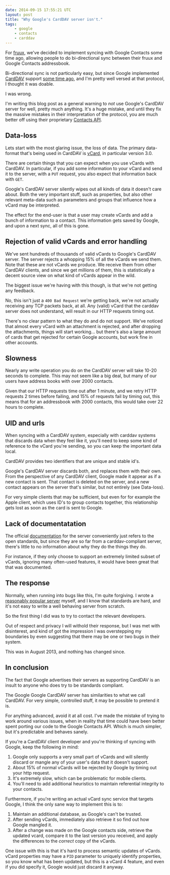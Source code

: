 ```yaml
---
date: 2014-09-15 17:55:21 UTC
layout: post
title: "Why Google's CardDAV server isn't."
tags:
    - google
    - contacts
    - carddav
---
```


For [fruux][1], we've decided to implement syncing with Google Contacts some
time ago, allowing people to do bi-directional sync between their fruux and
Google Contacts addressbook.

Bi-directional sync is not particularly easy, but since Google implemented
[CardDAV][2] support [some time ago][3], and I'm pretty well versed at that
protocol, I thought it was doable.

I was wrong.

I'm writing this blog post as a general warning to _not_ use Google's CardDAV
server for well, pretty much anything. It's a huge mistake, and until they fix
the massive mistakes in their interpretation of the protocol, you are much
better off using their proprietary [Contacts API][4].


Data-loss
---------

Lets start with the most glaring issue, the loss of data.
The primary data-format that's being used in CardDAV is [vCard][2], in
particular version 3.0.

There are certain things that you can expect when you use vCards with CardDAV.
In particular, if you add some information to your vCard and send it to the
server, with a `PUT` request, you also expect that information back with `GET`.

Google's CardDAV server silently wipes out all kinds of data it doesn't care
about. Both the very important stuff, such as properties, but also other
relevant meta-data such as parameters and groups that influence how a vCard may
be interpreted.

The effect for the end-user is that a user may create vCards and add a bunch of
information to a contact.  This information gets saved by Google, and upon a
next sync, all of this is gone.


Rejection of valid vCards and error handling
--------------------------------------------

We've sent hundreds of thousands of valid vCards to Google's CardDAV server. The
server rejects a whopping 15% of all the vCards we send them. Note that these
are not vCards we produce. We receive them from other CardDAV clients, and since
we get millions of them, this is statistically a decent source view on what kind
of vCards appear in the wild.

The biggest issue we're having with this though, is that we're not getting any
feedback.

No, this isn't just a `400 Bad Request` we're getting back, we're not actually
receiving any TCP packets back, at all. Any (valid) vCard that the carddav
server does not understand, will result in our HTTP requests timing out.

There's no clear pattern to what they do and do not support. We've noticed that
almost every vCard with an attachment is rejected, and after dropping the
attachments, things will start working... but there's also a large amount
of cards that get rejected for certain Google accounts, but work fine in other
accounts.


Slowness
--------

Nearly any write operation you do on the CardDAV server will take 10-20 seconds
to complete. This may not seem like a big deal, but many of our users have
address books with over 2000 contacts.

Given that our HTTP requests time out after 1 minute, and we retry HTTP requests
2 times before failing, and 15% of requests fail by timing out, this means that
for an addressbook with 2000 contacts, this would take over 22 hours to
complete.


UID and urls
------------

When syncing with a CardDAV system, especially with carddav systems that
discards data when they feel like it, you'll need to keep some kind of
reference to the vCard you're sending, so you can keep the important data
local.

CardDAV provides two identifiers that are unique and stable id's.

Google's CardDAV server discards both, and replaces them with their own. From
the perspective of any CardDAV client, Google made it appear as if a new
contact is sent. That contact is deleted on the server, and a new contact
appears on the server that's similar, but not entirely (see Data-loss).

For very simple clients that may be sufficient, but even for for example the
Apple client, which uses ID's to group contacts together, this relationship
gets lost as soon as the card is sent to Google.


Lack of documentatation
-----------------------

The official [documentation][5] for the server conveniently just refers to the
open standards, but since they are so far from a carddav-compliant server,
there's little to no information about why they do the things they do.

For instance, if they only choose to support an extremely limited subset of
vCards, ignoring many often-used features, it would have been great that that
was documented.


The response
------------

Normally, when running into bugs like this, I'm quite forgiving. I wrote a
[reasonably popular server][6] myself, and I know that standards are hard, and
it's not easy to write a well behaving server from scratch.

So the first thing I did was to try to contact the relevant developers.

Out of respect and privacy I will withold their response, but I was met with
disinterest, and kind of got the impression I was overstepping my boundaries
by even suggesting that there may be one or two bugs in their system.

This was in August 2013, and nothing has changed since.


In conclusion
-------------

The fact that Google advertises their servers as supporting CardDAV is an
insult to anyone who does try to be standards compliant.

The Google Google CardDAV server has similarities to what we call CardDAV.
For very simple, controlled stuff, it may be possible to pretend it is.

For anything advanced, avoid it at all cost. I've made the mistake of trying
to work around various issues, when in reality that time could have
been better spent porting our code to the Google Contacts API. Which is much
simpler, but it's predictable and behaves sanely.

If you're a CardDAV client developer and you're thinking of syncing with
Google, keep the following in mind:

1. Google only supports a very small part of vCards and will silently discard
   or mangle any of your user's data that it doesn't support.
2. About 15% of normal vCards will be rejected by Google by timing out your
   http request.
3. It's extremely slow, which can be problematic for mobile clients.
4. You'll need to add additional heuristics to maintain referential integrity
   to your contacts.

Furthermore, if you're writing an actual vCard sync service that targets
Google, I think the only sane way to implement this is to:

1. Maintain an additional database, as Google's can't be trusted.
2. After sending vCards, immediately also retrieve it so find out how Google
   mangled it.
3. After a change was made on the Google contacts side, retrieve the updated
   vcard, compare it to the last version you received, and apply the
   differences to the *correct* copy of the vCards.

One issue with this is that it's hard to process semantic updates of vCards.
vCard properties may have a `PID` parameter to uniquely identify properties,
so you know what has been updated, but this is a vCard 4 feature, and even
if you did specify it, Google would just discard it anyway.



[1]: https://fruux.com/
[2]: http://tools.ietf.org/html/rfc2426 
[3]: http://gmailblog.blogspot.ca/2012/09/a-new-way-to-sync-google-contacts.html
[4]: https://developers.google.com/google-apps/contacts/v3/
[5]: https://developers.google.com/google-apps/carddav/
[6]: http://sabre.io/dav/
